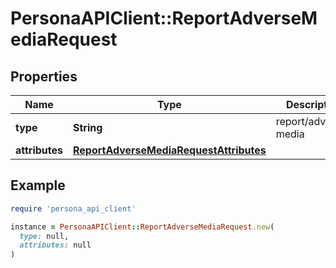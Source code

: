 # PersonaAPIClient::ReportAdverseMediaRequest

## Properties

| Name | Type | Description | Notes |
| ---- | ---- | ----------- | ----- |
| **type** | **String** | report/adverse-media | [optional] |
| **attributes** | [**ReportAdverseMediaRequestAttributes**](ReportAdverseMediaRequestAttributes.md) |  |  |

## Example

```ruby
require 'persona_api_client'

instance = PersonaAPIClient::ReportAdverseMediaRequest.new(
  type: null,
  attributes: null
)
```

